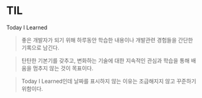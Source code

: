 # TIL

Today I Learned

> 좋은 개발자가 되기 위해 하루동안 학습한 내용이나 개발관련 경험들을 간단한 기록으로 남긴다.  

> 탄탄한 기본기를 갖추고, 변화하는 기술에 대한 지속적인 관심과 학습을 통해 배움을 멈추지 않는 것이 목표이다.  

> Today I Learned인데 날짜를 표시하지 않는 이유는 조급해지지 않고 꾸준하기 위함이다.
